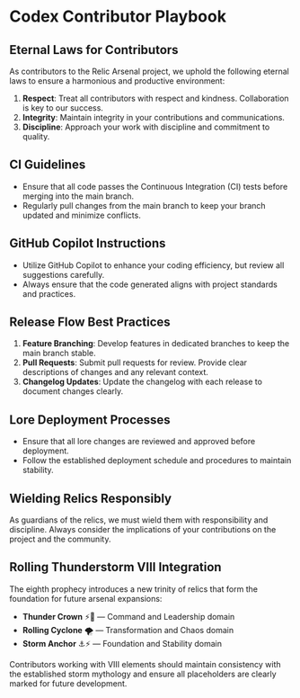 # Codex Contributor Playbook

## Eternal Laws for Contributors

As contributors to the Relic Arsenal project, we uphold the following eternal laws to ensure a harmonious and productive environment:

1. **Respect**: Treat all contributors with respect and kindness. Collaboration is key to our success.
2. **Integrity**: Maintain integrity in your contributions and communications.
3. **Discipline**: Approach your work with discipline and commitment to quality.

## CI Guidelines

- Ensure that all code passes the Continuous Integration (CI) tests before merging into the main branch.
- Regularly pull changes from the main branch to keep your branch updated and minimize conflicts.

## GitHub Copilot Instructions

- Utilize GitHub Copilot to enhance your coding efficiency, but review all suggestions carefully.
- Always ensure that the code generated aligns with project standards and practices.

## Release Flow Best Practices

1. **Feature Branching**: Develop features in dedicated branches to keep the main branch stable.
2. **Pull Requests**: Submit pull requests for review. Provide clear descriptions of changes and any relevant context.
3. **Changelog Updates**: Update the changelog with each release to document changes clearly.

## Lore Deployment Processes

- Ensure that all lore changes are reviewed and approved before deployment.
- Follow the established deployment schedule and procedures to maintain stability.

## Wielding Relics Responsibly

As guardians of the relics, we must wield them with responsibility and discipline. Always consider the implications of your contributions on the project and the community.

## Rolling Thunderstorm VIII Integration

The eighth prophecy introduces a new trinity of relics that form the foundation for future arsenal expansions:

- **Thunder Crown** ⚡👑 — Command and Leadership domain
- **Rolling Cyclone** 🌪️ — Transformation and Chaos domain  
- **Storm Anchor** ⚓⚡ — Foundation and Stability domain

Contributors working with VIII elements should maintain consistency with the established storm mythology and ensure all placeholders are clearly marked for future development.
